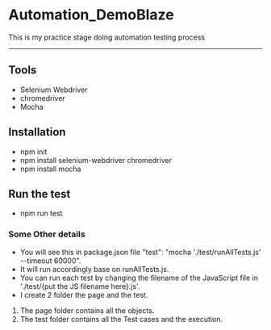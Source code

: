 # Automation_DemoBlaze
This is my practice stage doing automation testing process

---

## Tools
- Selenium Webdriver 
- chromedriver
- Mocha

## Installation
- npm init
- npm install selenium-webdriver chromedriver
- npm install mocha


## Run the test
- npm run test

### Some Other details
- You will see this in package.json file  "test": "mocha './test/runAllTests.js' --timeout 60000".
- It will run accordingly base on runAllTests.js.
- You can run each test by changing the filename of the JavaScript file in './test/{put the JS filename here}.js'.
- I create 2 folder the page and the test.
1. The page folder contains all the objects.
2. The test folder contains all the Test cases and the execution.